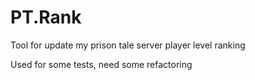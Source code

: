 # PT.Rank

Tool for update my prison tale server player level ranking

Used for some tests, need some refactoring
